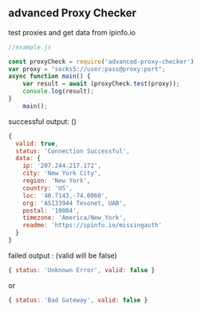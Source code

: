 ## advanced Proxy Checker
test proxies and get data from ipinfo.io
```js
//example.js

const proxyCheck = require('advanced-proxy-checker')
var proxy = "socks5://user:pass@proxy:port";
async function main() {
    var result = await (proxyCheck.test(proxy));
    console.log(result);
}
    main();

```
successful output: ()
```js
{
  valid: true,
  status: 'Connection Successful',
  data: {
    ip: '207.244.217.172',
    city: 'New York City',
    region: 'New York',
    country: 'US',
    loc: '40.7143,-74.0060',
    org: 'AS133944 Tesonet, UAB',
    postal: '10004',
    timezone: 'America/New_York',
    readme: 'https://ipinfo.io/missingauth'
  }
}
```
failed output : (valid will be false)
```js
{ status: 'Unknown Error', valid: false }
```
or
```js
{ status: 'Bad Gateway', valid: false }
```
